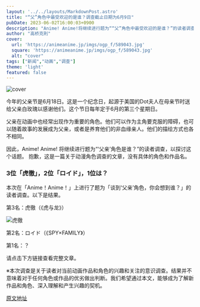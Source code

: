 ```yaml
---
layout: '../../layouts/MarkdownPost.astro'
title: "“父”角色中最受欢迎的是谁？调查截止日期为6月9日"
pubDate: 2023-06-02T16:00:03+0900
description: "Anime! Anime!将继续进行题为““父”角色中最受欢迎的是谁？”的读者调查。截止日期为6月9日。"
author: "高桥克則"
cover:
  url: 'https://animeanime.jp/imgs/ogp_f/589043.jpg'
  square: 'https://animeanime.jp/imgs/ogp_f/589043.jpg'
  alt: "cover"
tags: ["新闻","动画","调查"]
theme: 'light'
featured: false
---
```

![cover](https://animeanime.jp/imgs/ogp_f/589043.jpg)

今年的父亲节是6月18日。这是一个纪念日，起源于美国的Dot夫人在母亲节时送给父亲白玫瑰以感谢他们。这个节日每年定于6月的第三个星期日。

父亲在动画中也经常出现作为重要的角色。他们可以作为主角要克服的障碍，也可以随着故事的发展成为父亲，或者是养育他们的非血缘亲人。他们的描绘方式也各不相同。

因此，Anime! Anime! 将继续进行题为“‘父亲’角色是谁？”的读者调查，以探讨这个话题。
抱歉，这是一篇关于动漫角色调查的文章，没有具体的角色和作品名。
### 3位「虎徹」，2位「ロイド」，1位は？

本次在「Anime！Anime！」上进行了题为「谈到‘父亲’角色，你会想到谁？」的读者调查。以下是结果。

第3名：虎徹（《虎与龙》）

![虎徹](https://animeanime.jp/imgs/card_l/502275.jpg)

第2名：ロイド（《SPY×FAMILY》）

第1名：？

请点击下方链接查看完整文章。

※本次调查是关于读者对当前动画作品和角色的兴趣和关注的意识调查。结果并不意味着对于任何角色或作品的优劣做出判断。我们希望通过本文，能够成为了解新作品和角色、深入理解和产生兴趣的契机。

  [原文地址](https://animeanime.jp/article/2023/06/02/77699.html)